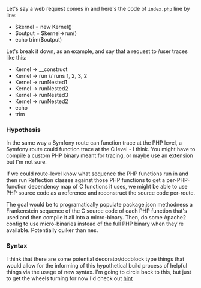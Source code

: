 Let's say a web request comes in and here's the code of `index.php` line by line:

- $kernel = new Kernel()
- $output = $kernel->run()
- echo trim($output)

Let's break it down, as an example, and say that a request to /user traces like this:

- Kernel -> __construct
- Kernel -> run // runs 1, 2, 3, 2
- Kernel -> runNested1
- Kernel -> runNested2
- Kernel -> runNested3
- Kernel -> runNested2
- echo
- trim

### Hypothesis
In the same way a Symfony route can function trace at the PHP level, a Symfony route could function trace at the C level - I think. You might have to compile a custom PHP binary meant for tracing, or maybe use an extension but I'm not sure.

If we could route-level know what sequence the PHP functions run in and then run Reflection classes against those PHP functions to get a per-PHP-function dependency map of C functions it uses, we might be able to use PHP source code as a reference and reconstruct the source code per-route.

The goal would be to programatically populate package.json methodness a Frankenstein sequence of the C source code of each PHP function that's used and then compile it all into a micro-binary. Then, do some Apache2 config to use micro-binaries instead of the full PHP binary when they're available. Potentially quiker than nes.

### Syntax
I think that there are some potential decorator/docblock type things that would allow for the informing of this hypothetical build process of helpful things via the usage of new syntax. I'm going to circle back to this, but just to get the wheels turning for now I'd check out [hint](https://github.com/dharkflower/syntax/blob/main/php_4_hint.md)

